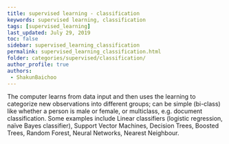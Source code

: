 ```yaml
---
title: supervised learning - classification
keywords: supervised learning, classification
tags: [supervised_learning]
last_updated: July 29, 2019
toc: false
sidebar: supervised_learning_classification
permalink: supervised_learning_classification.html
folder: categories/supervised/classification/
author_profile: true
authors:
 - ShakunBaichoo
---
```



The computer learns from data input and then uses the learning to categorize new observations into different groups; can be simple (bi-class) like whether a person is male or female, or multiclass, e.g. document classification. Some examples include Linear classifiers (logistic regression, naïve Bayes classifier), Support Vector Machines, Decision Trees, Boosted Trees, Random Forest, Neural Networks, Nearest Neighbour. 
